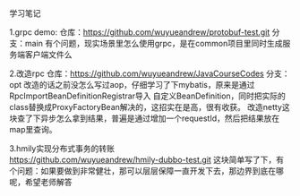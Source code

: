 学习笔记

1.grpc demo: 
仓库：https://github.com/wuyueandrew/protobuf-test.git
分支：main
有个问题，现实场景里怎么使用grpc，是在common项目里同时生成服务端客户端文件么

2.改造rpc 
仓库：https://github.com/wuyueandrew/JavaCourseCodes
分支：opt
改造的话之前没怎么写过aop，仔细学习了下mybatis，原来是通过RpcImportBeanDefinitionRegistrar导入
自定义BeanDefinition，同时把实际的class替换成ProxyFactoryBean解决的，这招实在是高，很有收获。
改造netty这块查了下异步怎么拿到结果，普遍是通过增加一个requestId，然后把结果放在map里查询。

3.hmily实现分布式事务的转账  
https://github.com/wuyueandrew/hmily-dubbo-test.git
这块简单写了下，有个问题：如果要做到非常健壮，那可以层层保障一直开发下去，那边界到底在哪呢，希望老师解答